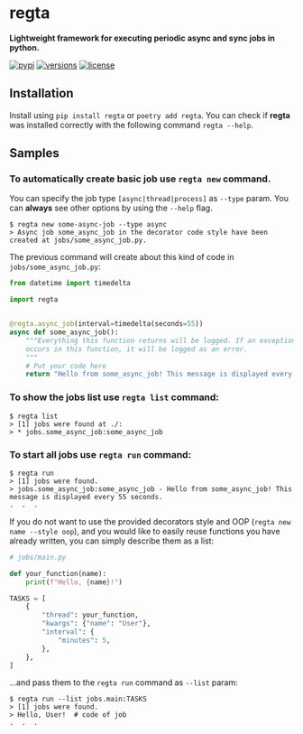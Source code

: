 # regta
**Lightweight framework for executing periodic async and sync jobs in python.**

[![pypi](https://img.shields.io/pypi/v/regta.svg)](https://pypi.python.org/pypi/regta)
[![versions](https://img.shields.io/pypi/pyversions/regta.svg)](https://github.com/SKY-ALIN/regta)
[![license](https://img.shields.io/github/license/SKY-ALIN/regta.svg)](https://github.com/SKY-ALIN/regta/blob/master/LICENSE)

## Installation
Install using `pip install regta` or `poetry add regta`. 
You can check if **regta** was installed correctly with the following command `regta --help`.

## Samples

### To automatically create basic job use `regta new` command. 
You can specify the job type `[async|thread|process]` as `--type` param.
You can **always** see other options by using the `--help` flag.
```shell
$ regta new some-async-job --type async
> Async job some_async_job in the decorator code style have been created at jobs/some_async_job.py.
```

The previous command will create about this kind of code in `jobs/some_async_job.py`:
```python
from datetime import timedelta

import regta


@regta.async_job(interval=timedelta(seconds=55))
async def some_async_job():
    """Everything this function returns will be logged. If an exception
    occurs in this function, it will be logged as an error.
    """
    # Put your code here
    return "Hello from some_async_job! This message is displayed every 55 seconds."
```

### To show the jobs list use `regta list` command:
```shell
$ regta list
> [1] jobs were found at ./:
> * jobs.some_async_job:some_async_job
```

### To start all jobs use `regta run` command:
```shell
$ regta run
> [1] jobs were found.
> jobs.some_async_job:some_async_job - Hello from some_async_job! This message is displayed every 55 seconds.
.  .  .
```

If you do not want to use the provided decorators style and OOP (`regta new name --style oop`), 
and you would like to easily reuse functions you have already written, 
you can simply describe them as a list:

[comment]: <> (`jobs/main.py`:)
```python
# jobs/main.py

def your_function(name):
    print(f"Hello, {name}!")

TASKS = [
    {
        "thread": your_function,
        "kwargs": {"name": "User"},
        "interval": {
            "minutes": 5,
        },
    },
]
```
...and pass them to the `regta run` command as `--list` param:
```shell
$ regta run --list jobs.main:TASKS
> [1] jobs were found.
> Hello, User!  # code of job
.  .  .
```